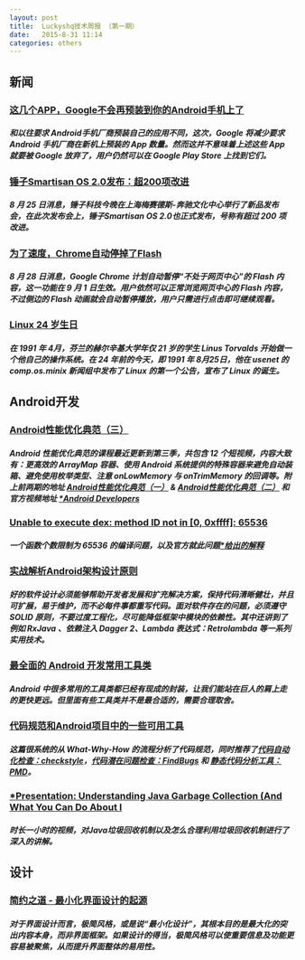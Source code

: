 ```yaml
---
layout: post
title:  Luckyshq技术周报 （第一期）
date:   2015-8-31 11:14
categories: others
---
```


## 新闻

### [这几个APP，Google不会再预装到你的Android手机上了](http://www.leiphone.com/news/201508/6uPnztKenMIbA5Nv.html)

##### 和以往要求 Android手机厂商预装自己的应用不同，这次，Google 将减少要求 Android 手机厂商在新机上预装的 App 数量。然而这并不意味着上述这些 App 就要被 Google 放弃了，用户仍然可以在 Google Play Store 上找到它们。

### [锤子Smartisan OS 2.0发布：超200项改进](http://www.ithome.com/html/android/171847.htm)

##### 8 月 25 日消息，锤子科技今晚在上海梅赛德斯-奔驰文化中心举行了新品发布会，在此次发布会上，锤子Smartisan OS 2.0也正式发布，号称有超过 200 项改进。

### [为了速度，Chrome自动停掉了Flash](http://www.leiphone.com/news/201508/NzCyqwaNHoohox2S.html)

##### 8 月 28 日消息，Google Chrome 计划自动暂停“不处于网页中心”的 Flash 内容，这一功能在 9 月 1 日生效。用户依然可以正常浏览网页中心的 Flash 内容，不过侧边的 Flash 动画就会自动暂停播放，用户只需进行点击即可继续观看。

### [Linux 24 岁生日](https://linux.cn/article-6092-1.html)

##### 在 1991 年 4月，芬兰的赫尔辛基大学年仅 21 岁的学生 Linus Torvalds 开始做一个他自己的操作系统。在 24 年前的今天，即 1991 年 8月25日，他在 usenet 的 comp.os.minix 新闻组中发布了 Linux 的第一个公告，宣布了 Linux 的诞生。

## Android开发

### [Android性能优化典范（三）](http://www.csdn.net/article/2015-08-12/2825447-android-performance-patterns-season-3)

##### Android 性能优化典范的课程最近更新到第三季，共包含 12 个短视频，内容大致有：更高效的 ArrayMap 容器、使用 Android 系统提供的特殊容器来避免自动装箱、避免使用枚举类型、注意 onLowMemory 与 onTrimMemory 的回调等。附上前两期的地址 [Android性能优化典范（一）](http://www.csdn.net/article/1970-01-01/2823621) & [Android性能优化典范（二）](http://www.csdn.net/article/2015-04-29/2824583-android-performance-patterns-season-2) 和官方视频地址 [*Android Developers](https://www.youtube.com/user/androiddevelopers/featured)

### [Unable to execute dex: method ID not in [0, 0xffff]: 65536](http://stackoverflow.com/questions/15209831/unable-to-execute-dex-method-id-not-in-0-0xffff-65536)

##### 一个函数个数限制为 65536 的编译问题，以及官方就此问题[*给出的解释](http://developer.android.com/tools/building/multidex.html)

### [实战解析Android架构设计原则](http://www.csdn.net/article/2015-08-20/2825506)

##### 好的软件设计必须能够帮助开发者发展和扩充解决方案，保持代码清晰健壮，并且可扩展，易于维护，而不必每件事都重写代码。面对软件存在的问题，必须遵守 SOLID 原则，不要过度工程化，尽可能降低框架中模块的依赖性。其中还讲到了例如 RxJava 、依赖注入 Dagger 2、Lambda 表达式：Retrolambda 等一系列实用技术。

### [最全面的 Android 开发常用工具类](http://codecloud.net/android-until-tool-5614.html)

##### Android 中很多常用的工具类都已经有现成的封装，让我们能站在巨人的肩上走的更快更远。但里面有些工具类并不是最合适的，需要合理取舍。

### [代码规范和Android项目中的一些可用工具](http://tech.glowing.com/cn/dai-ma-gui-fan-he-androidxiang-mu-zhong-de-xie-ke-yong-gong-ju/)

##### 这篇很系统的从 What-Why-How 的流程分析了代码规范，同时推荐了[代码自动化检查：checkstyle](http://checkstyle.sourceforge.net/)，[代码潜在问题检查：FindBugs](://findbugs.sourceforge.net/) 和 [静态代码分析工具：PMD](https://pmd.github.io/)。

### [*Presentation: Understanding Java Garbage Collection (And What You Can Do About I](https://www.voxxed.com/blog/presentation/presentation-understanding-java-garbage-collection-and-what-you-can-do-about-it/)

##### 时长一小时的视频，对Java垃圾回收机制以及怎么合理利用垃圾回收机制进行了深入的讲解。

## 设计

### [简约之道 - 最小化界面设计的起源](http://blog.jobbole.com/89211/)

##### 对于界面设计而言，极简风格，或是说“最小化设计”，其根本目的是最大化的突出内容本身，而非界面框架。如果设计的得当，极简风格可以使重要信息及功能更容易被聚焦，从而提升界面整体的易用性。
